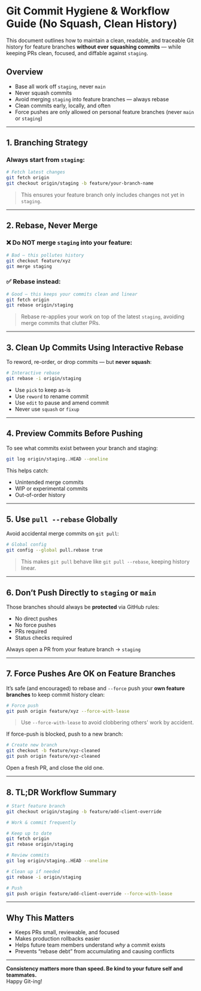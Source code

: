 # Git Commit Hygiene & Workflow Guide (No Squash, Clean History)

This document outlines how to maintain a clean, readable, and traceable Git history for feature branches **without ever squashing commits** — while keeping PRs clean, focused, and diffable against `staging`.

## Overview

- Base all work off `staging`, never `main`
- Never squash commits
- Avoid merging `staging` into feature branches — always rebase
- Clean commits early, locally, and often
- Force pushes are only allowed on personal feature branches (never `main` or `staging`)

---

## 1. Branching Strategy

### Always start from `staging`:

```bash
# Fetch latest changes
git fetch origin
git checkout origin/staging -b feature/your-branch-name
```

> This ensures your feature branch only includes changes not yet in `staging`.

---

## 2. Rebase, Never Merge

### ❌ Do NOT merge `staging` into your feature:

```bash
# Bad — this pollutes history
git checkout feature/xyz
git merge staging
```

### ✅ Rebase instead:

```bash
# Good — this keeps your commits clean and linear
git fetch origin
git rebase origin/staging
```

> Rebase re-applies your work on top of the latest `staging`, avoiding merge commits that clutter PRs.

---

## 3. Clean Up Commits Using Interactive Rebase

To reword, re-order, or drop commits — but **never squash**:

```bash
# Interactive rebase
git rebase -i origin/staging
```

- Use `pick` to keep as-is
- Use `reword` to rename commit
- Use `edit` to pause and amend commit
- Never use `squash` or `fixup`

---

## 4. Preview Commits Before Pushing

To see what commits exist between your branch and staging:

```bash
git log origin/staging..HEAD --oneline
```

This helps catch:
- Unintended merge commits
- WIP or experimental commits
- Out-of-order history

---

## 5. Use `pull --rebase` Globally

Avoid accidental merge commits on `git pull`:

```bash
# Global config
git config --global pull.rebase true
```

> This makes `git pull` behave like `git pull --rebase`, keeping history linear.

---

## 6. Don’t Push Directly to `staging` or `main`

Those branches should always be **protected** via GitHub rules:

- No direct pushes
- No force pushes
- PRs required
- Status checks required

Always open a PR from your feature branch → `staging`

---

## 7. Force Pushes Are OK on Feature Branches

It’s safe (and encouraged) to rebase and `--force` push your **own feature branches** to keep commit history clean:

```bash
# Force push
git push origin feature/xyz --force-with-lease
```

> Use `--force-with-lease` to avoid clobbering others' work by accident.

If force-push is blocked, push to a new branch:

```bash
# Create new branch
git checkout -b feature/xyz-cleaned
git push origin feature/xyz-cleaned
```

Open a fresh PR, and close the old one.

---

## 8. TL;DR Workflow Summary

```bash
# Start feature branch
git checkout origin/staging -b feature/add-client-override

# Work & commit frequently

# Keep up to date
git fetch origin
git rebase origin/staging

# Review commits
git log origin/staging..HEAD --oneline

# Clean up if needed
git rebase -i origin/staging

# Push
git push origin feature/add-client-override --force-with-lease
```

---

## Why This Matters

- Keeps PRs small, reviewable, and focused
- Makes production rollbacks easier
- Helps future team members understand *why* a commit exists
- Prevents “rebase debt” from accumulating and causing conflicts

---

**Consistency matters more than speed. Be kind to your future self and teammates.**  
Happy Git-ing!